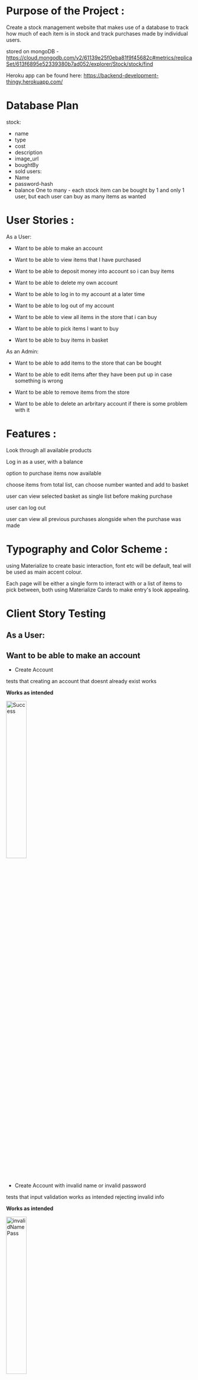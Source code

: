 # Purpose of the Project :

Create a stock management website that makes use of a database to track how much of each item is in stock and track purchases made by individual users.

stored on mongoDB - https://cloud.mongodb.com/v2/61139e25f0eba81f9f45682c#metrics/replicaSet/613f6895e52339380b7ad052/explorer/Stock/stock/find

Heroku app can be found here: https://backend-development-thingy.herokuapp.com/

# Database Plan

stock:
-   name
-   type
-   cost
-   description
-   image_url
-   boughtBy
-   sold
users:
-   Name
-   password-hash
-   balance
One to many - each stock item can be bought by 1 and only 1 user, but each user can buy as many items as wanted


# User Stories :

As a User:

- Want to be able to make an account

- Want to be able to view items that I have purchased

- Want to be able to deposit money into account so i can buy items

- Want to be able to delete my own account

- Want to be able to log in to my account at a later time

- Want to be able to log out of my account

- Want to be able to view all items in the store that i can buy

- Want to be able to pick items I want to buy

- Want to be able to buy items in basket


As an Admin:

- Want to be able to add items to the store that can be bought

- Want to be able to edit items after they have been put up in case something is wrong

- Want to be able to remove items from the store

- Want to be able to delete an arbritary account if there is some problem with it

# Features :

Look through all available products

Log in as a user, with a balance

option to purchase items now available

choose items from total list, can choose number wanted and add to basket

user can view selected basket as single list before making purchase

user can log out

user can view all previous purchases alongside when the purchase was made


# Typography and Color Scheme :

using Materialize to create basic interaction, font etc will be default, teal will be used as main accent colour.

Each page will be either a single form to interact with or a list of items to pick between, both using Materialize Cards to make entry's look appealing.



# Client Story Testing
## As a User:

## Want to be able to make an account

- Create Account 

tests that creating an account that doesnt already exist works

<b>Works as intended</b> 

<img src="testing/register/success.gif" width=33% height=33% alt="Success">

- Create Account with invalid name or invalid password 

tests that input validation works as intended rejecting invalid info

<b>Works as intended</b> 

<img src="testing/register/invalidNamePass.gif" width=33% height=33% alt="invalidNamePass">


- Create Account that already exists

tests that you can't create an account that matches another's username exactly

<b>Works as intended</b> 

<img src="testing/register/alreadyExists.gif" width=33% height=33% alt="already exists">

## Want to be able to view items that I have purchased

- Click button with no items

Makes sure item view works when you have not yet bought an item

<b>Works as intended</b> 

<img src="testing/viewItems/0Bought.gif" width=33% height=33% alt="none bought">

- Click button with 1 item

tests that if you have one item, the list shows correctly

<b>Works as intended</b> 

<img src="testing/viewItems/1Bought.gif" width=33% height=33% alt="one bought">

- Click button with lots of items

tests that if you have multiple items, the list shows correctly

<b>Works as intended</b> 

<img src="testing/viewItems/nBought.gif" width=33% height=33% alt="multiple bought">

## Want to be able to deposit money into account so i can buy items

- Deposit 1

Tests that you can input a deposit value and have it work

<b>Works as intended</b> 

<img src="testing/deposit/deposit1.gif" width=33% height=33% alt="Deposit 1">

- Deposit X

Tests that you can input a deposit with a decimal value

<b>Works as intended</b> 

<img src="testing/deposit/depositX.gif" width=33% height=33% alt="deposit with decimal value">

- Deposit a floating point

Tests that you cant input a value thats precise to more than £0.01

<b>Works as intended</b> 

<img src="testing/deposit/depositPi.gif" width=33% height=33% alt="deposit lots of bits">

- Deposit -1

Tests that you cant deposit a negative value 

<b>Works as intended</b> 

<img src="testing/deposit/depositMinus1.gif" width=33% height=33% alt="deposit negative value">


## Want to be able to delete my own account

- Delete account

Tests that you can delete your account

<b>Works as intended</b> 

<img src="testing/delete/delete.gif" width=33% height=33% alt="delete account">


## Want to be able to log in to my account at a later time

- Log in with correct Password

Tests that with valid user info you can log in

<b>Works as intended</b> 

<img src="testing/login/correctCredentials.gif" width=33% height=33% alt="correct login">

- log in with correct username but incorrect password

Tests that if you misstype your username then it doesnt log in

<b>Works as intended</b> 

<img src="testing/login/incorrectName.gif" width=33% height=33% alt="incorrect name">

- log in with correct password but incorrect username

Tests that if you misstype your password then it doesnt log in

<b>Works as intended</b> 

<img src="testing/login/incorrectPassword.gif" width=33% height=33% alt="incorrect password">

- log in with correct password for someones account but invalid name 

Tests that if you type a valid password to a different account it doesnt magically log into theirs

<b>Works as intended</b> 

<img src="testing/login/validPassword.gif" width=33% height=33% alt="valid pass">

## Want to be able to log out of my account

- Logout

Tests that logging out logs out

<b>Works as intended</b> 

<img src="testing/logout/logout.gif" width=33% height=33% alt="logout">

## Want to be able to view all items in the store that i can buy

- View Store, show things are locked off

Just checks that store view works

<b>Works as intended</b> 

<img src="testing/storeView/storeView.gif" width=33% height=33% alt="store view">

## Want to be able to pick items I want to buy

- Put item in shopping basket

Test that when you add an item to basket, it is no longer selectable and is marked as in basket

<b>Works as intended</b> 


<img src="testing/basket/addToBasket.gif" width=33% height=33% alt="add to basket]">

- Remove item from basket

Tests that you can click an item in basket to remove it again

<b>Works as intended</b> 

<img src="testing/basket/removeFromBasket.gif" width=33% height=33% alt="remove from basket">

- Remove item from basket in basket view

Test that from within basket view you can correctly interact with items in the basket

<b>Works as intended</b> 

<img src="testing/basket/basketPageFunctioning.gif" width=33% height=33% alt="basket page can work">

## Want to be able to buy items in basket

- Buy items in basket

Test that you can buy items if your balance is high enough

<b>Works as intended</b> 

<img src="testing/basket/buyItems.gif" width=33% height=33% alt="buy items">

- Fail to afford items in basket

Test that when your balance isnt high enough to afford all items in basket, you cant buy

<b>Works as intended</b> 

<img src="testing/basket/cantAfford.gif" width=33% height=33% alt="cant afford items">



## As an Admin:

## Want to be able to add items to the store that can be bought

- Add item

Test that you can add an item with arbritary values

<b>Works as intended</b> 

<img src="testing/stock/add.gif" width=33% height=33% alt="add">

- Add item that matches description of other item

Test that you can add an item that perfectly matches another without having an error

<b>Works as intended</b> 

<img src="testing/stock/perfectMatching.gif" width=33% height=33% alt="add matching">

## Want to be able to edit items after they have been put up in case something is wrong

- Edit item 

Test that you can edit an item and have its changes save

<b>Works as intended</b> 

<img src="testing/stock/edit.gif" width=33% height=33% alt="edit">

- Edit item to invalid value

Test that you cant edit an item to an invalid value 

<b>Works as intended</b> 

<img src="testing/stock/invalidValueEdit.gif" width=33% height=33% alt="invalid value isnt accepted">

- Remove purchaser

Test that when you remove the purchaser from an item, it is no longer marked as bought and is purchasable again

<b>Works as intended</b> 

<img src="testing/stock/removeOwner.gif" width=33% height=33% alt="remove owner">

- Add purchaser

Test that you can add a purchaser and it locks off from buying it

<b>Works as intended</b> 

<img src="testing/stock/addOwner.gif" width=33% height=33% alt="add owner">

## Want to be able to remove items from the store

- Remove item

Test that you can delete an item from stock and have it removed entirely

<b>Works as intended</b> 

<img src="testing/stock/deleteStock.gif" width=33% height=33% alt="delete">


## Formatting tests

app.py follows PEP 8 style guide, tested using http://pep8online.com/ - returning "All right"

- Lighthouse tests 


# Deployment

This website is hosted on heroku and the database is stored in mongoDB. An account on both of these services is required to deploy your own version.

- Fork the project so you have your own version

## mongoDB steps

- Create a new cluster for your database, selecting provider/Region/tier as you want and give the DB a name

- Add 2 new Collections in the database, one names "users" and one named "stock" (or modify code as appropriate)

- Press the Databases button on the left of the site

- click the "Connect button" on your cluster and select "connect your application"

- select Database access and create a new root user with a password you decide on

- select python as your driver and copy the uri provided on this page for later use, modifying it to have the root password you specified above.

## Heroku steps

- Press the New Button at the top right of the Heroku dashboard

- Press "Create new app"

- Give the app a unique app name and a good region and create app

- On the page that opens, select Github in the "Deployment method" section

- Select your repo

- Go to Settings tab at the top of the page

- Go to the Config Vars section and press "Reveal Config Vars"

- Add a var for IP, MONGO_DBNAME, MONGO_URI, PORT and SECRET_KEY (URI selected from above, DBNAME as you named it, etc)


## My Upload

Heroku app can be found here: https://backend-development-thingy.herokuapp.com/

## How to run locally



# Credits: 


- 4.3	Document the deployment process in a README file in English that also explains the application’s purpose and the value that it provides to its users 
